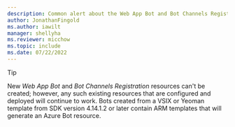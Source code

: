 ```yaml
---
description: Common alert about the Web App Bot and Bot Channels Registration deprecation.
author: JonathanFingold
ms.author: iawilt
manager: shellyha
ms.reviewer: micchow
ms.topic: include
ms.date: 07/22/2022
---
```


> [!TIP]
> New _Web App Bot_ and _Bot Channels Registration_ resources can't be created; however, any such existing resources that are configured and deployed will continue to work.
> Bots created from a VSIX or Yeoman template from SDK version 4.14.1.2 or later contain ARM templates that will generate an Azure Bot resource.
